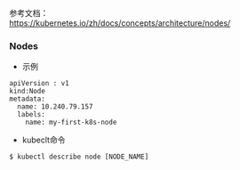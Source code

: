 参考文档：<br>
https://kubernetes.io/zh/docs/concepts/architecture/nodes/

### Nodes

- 示例
```
apiVersion : v1
kind:Node
metadata:
  name: 10.240.79.157
  labels:
    name: my-first-k8s-node
```

- kubeclt命令
```
$ kubectl describe node [NODE_NAME] 
```
